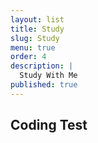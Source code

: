 ```yaml
---
layout: list
title: Study
slug: Study
menu: true
order: 4
description: |
  Study With Me
published: true
---
```


## Coding Test